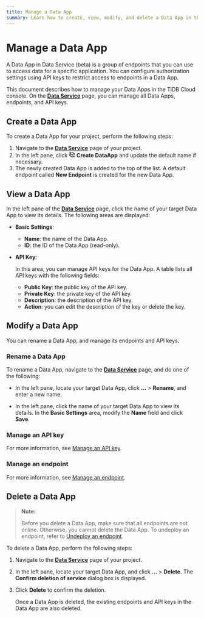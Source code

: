 ```yaml
---
title: Manage a Data App
summary: Learn how to create, view, modify, and delete a Data App in the TiDB Cloud console.
---
```


# Manage a Data App

A Data App in Data Service (beta) is a group of endpoints that you can use to access data for a specific application. You can configure authorization settings using API keys to restrict access to endpoints in a Data App.

This document describes how to manage your Data Apps in the TiDB Cloud console. On the [**Data Service**](https://tidbcloud.com/console/dataservice) page, you can manage all Data Apps, endpoints, and API keys.

## Create a Data App

To create a Data App for your project, perform the following steps:

<!--TODO: Add the icon to website-docs/MDSvgIcon.tsx-->

<!--TODO: Update the icon-->

1. Navigate to the [**Data Service**](https://tidbcloud.com/console/dataservice) page of your project.
2. In the left pane, click <svg width="16" height="16" viewBox="0 -2 24 24" fill="none" xmlns="http://www.w3.org/2000/svg"><path d="M20.6397 7.27783L12.4797 12.0001M12.4797 12.0001L12.4798 21.5001M12.4797 12.0001L9.83976 10.4723L8.51977 9.7084M21.1198 12.0001V7.94153C21.1198 7.59889 21.1198 7.42757 21.0713 7.27477C21.0284 7.13959 20.9583 7.01551 20.8657 6.91082C20.761 6.79248 20.6173 6.70928 20.3297 6.54288L13.2257 2.43177C12.9535 2.27421 12.8173 2.19543 12.6732 2.16454C12.5456 2.13721 12.414 2.13721 12.2864 2.16454C12.1422 2.19543 12.0061 2.27421 11.7338 2.43177L9.92124 3.33908M15.0017 20.5406L13.2257 21.5684C12.9535 21.726 12.8173 21.8047 12.6732 21.8356C12.5456 21.863 12.414 21.863 12.2864 21.8356C12.1422 21.8047 12.0061 21.726 11.7338 21.5684L5.75977 17.5" stroke="currentColor" stroke-width="2" stroke-linecap="round" stroke-linejoin="round"></path><path d="M19.1998 21V15M16.3198 18H22.0798" stroke="currentColor" stroke-width="2" stroke-linecap="round" stroke-linejoin="round"></path><path d="M3.07206 3.8C3.07206 3.51997 3.07206 3.37996 3.12438 3.273C3.1704 3.17892 3.24383 3.10243 3.33415 3.0545C3.43682 3 3.57124 3 3.84006 3H6.14406C6.41289 3 6.5473 3 6.64998 3.0545C6.74029 3.10243 6.81372 3.17892 6.85974 3.273C6.91206 3.37996 6.91206 3.51997 6.91206 3.8V6.2C6.91206 6.48003 6.91206 6.62004 6.85974 6.727C6.81372 6.82108 6.74029 6.89757 6.64998 6.9455C6.5473 7 6.41289 7 6.14406 7H3.84006C3.57124 7 3.43682 7 3.33415 6.9455C3.24383 6.89757 3.1704 6.82108 3.12438 6.727C3.07206 6.62004 3.07206 6.48003 3.07206 6.2V3.8Z" stroke="currentColor" stroke-width="2" stroke-linecap="round" stroke-linejoin="round"></path><path d="M2 11.6134C2 11.3334 2 11.1934 2.05232 11.0865C2.09834 10.9924 2.17177 10.9159 2.26208 10.8679C2.36476 10.8134 2.49917 10.8134 2.768 10.8134H5.072C5.34082 10.8134 5.47524 10.8134 5.57792 10.8679C5.66823 10.9159 5.74166 10.9924 5.78768 11.0865C5.84 11.1934 5.84 11.3334 5.84 11.6134V14.0134C5.84 14.2935 5.84 14.4335 5.78768 14.5404C5.74166 14.6345 5.66823 14.711 5.57792 14.759C5.47524 14.8134 5.34082 14.8134 5.072 14.8134H2.768C2.49917 14.8134 2.36476 14.8134 2.26208 14.759C2.17177 14.711 2.09834 14.6345 2.05232 14.5404C2 14.4335 2 14.2935 2 14.0134V11.6134Z" stroke="currentColor" stroke-width="2" stroke-linecap="round" stroke-linejoin="round"></path></svg> **Create DataApp** and update the default name if necessary.
3. The newly created Data App is added to the top of the list. A default endpoint called **New Endpoint** is created for the new Data App.

## View a Data App

In the left pane of the [**Data Service**](https://tidbcloud.com/console/dataservice) page, click the name of your target Data App to view its details. The following areas are displayed:

- **Basic Settings**:

    - **Name**: the name of the Data App.
    - **ID**: the ID of the Data App (read-only).

- **API Key**:

    In this area, you can manage API keys for the Data App. A table lists all API keys with the following fields:

    - **Public Key**: the public key of the API key.
    - **Private Key**: the private key of the API key.
    - **Description**: the description of the API key.
    - **Action**: you can edit the description of the key or delete the key.

## Modify a Data App

You can rename a Data App, and manage its endpoints and API keys.

### Rename a Data App

To rename a Data App, navigate to the [**Data Service**](https://tidbcloud.com/console/dataservice) page, and do one of the following:

- In the left pane, locate your target Data App, click **...** > **Rename**, and enter a new name.

- In the left pane, click the name of your target Data App to view its details. In the **Basic Settings** area, modify the **Name** field and click **Save**.

### Manage an API key

For more information, see [Manage an API key](/tidb-cloud/data-service-api-key.md).

### Manage an endpoint

For more information, see [Manage an endpoint](/tidb-cloud/data-service-manage-endpoint.md).

## Delete a Data App

> **Note:**
>
> Before you delete a Data App, make sure that all endpoints are not online. Otherwise, you cannot delete the Data App. To undeploy an endpoint, refer to [Undeploy an endpoint](/tidb-cloud/data-service-manage-endpoint.md#undeploy-an-endpoint).

To delete a Data App, perform the following steps:

1. Navigate to the [**Data Service**](https://tidbcloud.com/console/dataservice) page of your project.
2. In the left pane, locate your target Data App, and click **...** > **Delete**. The **Confirm deletion of service** dialog box is displayed.
3. Click **Delete** to confirm the deletion.

    Once a Data App is deleted, the existing endpoints and API keys in the Data App are also deleted.
